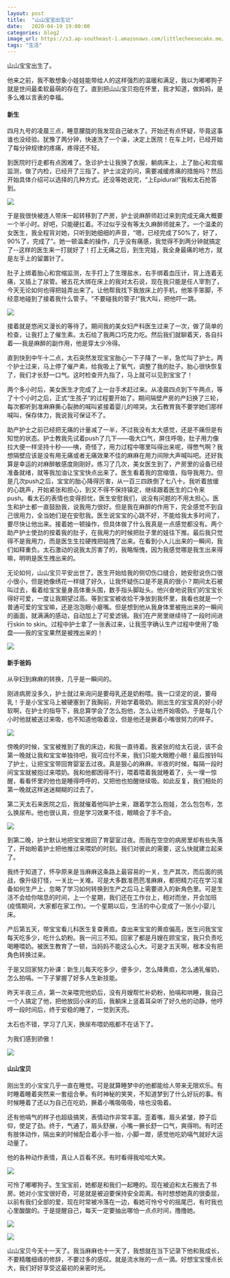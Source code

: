 ```yaml
---
layout: post
title:  "山山宝宝出生记"
date:   2020-04-19 19:00:00
categories: blog2
image_url: https://s3.ap-southeast-1.amazonaws.com/littlecheesecake.me/blog-post/blog2/archive/49792925467_0a6ea130e1_o.jpg
tags: "生活"
---
```


山山宝宝出生了。

他来之前，我不敢想象小娃娃能带给人的这样强烈的温暖和满足，我以为嘟嘟狗子就是世间最柔软最萌的存在了。直到把山山宝贝抱在怀里，我才知道，做妈妈，是多么难以言表的幸福。

#### 新生

四月九号的凌晨三点，睡意朦胧的我发现自己破水了。开始还有点怀疑，毕竟这事谁也没经验。犹豫了两分钟，快速洗了一个澡，决定上医院！在车上时，已经开始了每分钟规律的疼痛，疼得还不轻。

到医院时行走都有点困难了。急诊护士让我换了衣服，躺病床上，上了胎心和宫缩监测，做了内检，已经开了三指了。护士淡定的问，需要减缓疼痛的措施吗？然后开始具体介绍可以选择的几种方式。还没等她说完，“上Epidural!”我和太石抢答到。

![][image-1]

于是我很快被连人带床一起转移到了产房，护士说麻醉师赶过来到完成无痛大概要一个半小时。好吧，只能硬扛着。不过似乎没有等太久麻醉师就来了。一个温柔的女医生，我全程背对她，只听到她细细的声音，“嗯，已经完成了50%了，好了，90%了，完成了”。她一顿温柔的操作，几乎没有痛感，我觉得不到两分钟就搞定了--这样的医生来一打就好了！打上无痛之后，到生完娃，我全身最痛的地方，就是左手上的留置针了。

肚子上绑着胎心和宫缩监测，左手打上了生理盐水，右手绑着血压计，背上连着无痛，又插上了尿管。被五花大绑在床上的我对太石说，现在我只能是任人宰割了，今天无论如何也得把娃弄出来了。让他帮我找下我放床上的手机，他笨手笨脚，不经意地碰到了接着我什么管子。“不要碰我的管子!”我大叫，把他吓一跳。

![][image-2]

接着就是悠闲又漫长的等待了。期间我的美女妇产科医生过来了一次，做了简单的检查，让我打上了催生素。太石给了我两口巧克力吃。然后我们就聊着天，各自抖着—-我是麻醉的副作用，他是穿太少冷得。

直到快到中午十二点，太石突然发现宝宝胎心一下子降了一半，急忙叫了护士。两个护士过来，马上停了催产素，给我吸上了氧气，调整了我的肚子。胎心很快恢复了，我们才长舒一口气。这时检查开九指了，马上就可以见到宝宝了！

两个多小时后，美女医生才完成了上一台手术赶过来。从凌晨四点到下午两点，等了十个小时之后，正式“生孩子”的过程要开始了。期间隔壁产房的产妇换了三轮，每次都听到准麻麻撕心裂肺的喊叫紧接着婴儿的啼哭。太石教育我不要学她们那样喊叫，保存体力，我说我可保证不了。

助产护士之前已经把无痛的计量减了一半，不过我没有太大感觉，还是不痛但是有知觉的状态。护士教我先试着push了几下——吸大口气，屏住呼吸，肚子用力像拉大便一样坚持十秒——咦，奇怪了，用力过程中哪里叫得出来呢，得憋气啊？我想隔壁应该是没有用无痛或者无痛效果不佳的麻麻在用力间隙大声喊叫吧。还好我算是幸运的对麻醉敏感度刚刚好。练习了几次，美女医生到了，产房里的设备已经准备就绪，就等我加油让宝宝快点出来了。医生看着我的宫缩值，指导我用力。但是几次push之后，宝宝的胎心降得厉害，从一百三四跌倒了七八十。我听着放缓的心跳声，开始紧张和担心，到又不得不保持镇定，继续跟着医生的口令来push。看太石的表情也变得担忧，医生安慰我们，说没有问题的不用太担心。医生和护士都一直鼓励我，说我用力很好。但是我在麻醉的作用下，完全感觉不到自己很用力，全当她们是在安慰我。医生说宝宝的心跳不好，不能给我太多时间了，要尽快让他出来。接着她一顿操作，但具体做了什么我真是一点感觉都没有。两个助产护士使劲的按着我的肚子，在我用力的时候把肚子里的娃往下推。最后我只觉得不是我用力，而是医生生拉硬拽把娃拽了出来。在看到小人儿出来的一瞬间，我们如释重负。太石激动的说我太厉害了的，我略惭愧，因为我感觉哪是我生出来得嘛，明明是医生拽出来的。

无论如何，山山宝贝平安出世了。医生开始给我的侧切伤口缝合，她安慰说伤口很小很小，但是她像绣花一样缝了好久，让我怀疑伤口是不是真的很小？期间太石被叫过去，看着给宝宝量身高体重头围，数手指头脚趾头。他兴奋地说我们的宝宝长得好可爱，一度让我期望过高。等到宝宝被收拾干净放到我怀里，我看也就是一个普通可爱的宝宝嘛，还是泡泡眼小瘪嘴。但是想到他从我身体里被拖出来的一瞬间的画面，就满满的感动，自动加上了可爱滤镜。我们在产房里继续待了一段时间进行skin to skin。过程中护士拿了一张表过来，让我签字确认生产过程中使用了吸盘——我的宝宝果然是被拽出来的！

![][image-3]

#### 新手爸妈

从孕妇到麻麻的转换，几乎是一瞬间的。

刚进病房没多久，护士就过来询问是要母乳还是奶粉喂。我一口坚定的说，要母乳！于是小宝宝马上被硬塞到了我胸前，开始学着吸奶。刚出生的宝宝真的好小好软啊，在护士的指导下，我总算学会了怎么抱他，怎么让他开始吸奶。于是每几个小时他就被送过来吸，也不知道他吸着没，但是他还是撅着小嘴很努力的样子。

![][image-4]

傍晚的时候，宝宝被推到了我的床边，和我一直待着。我紧张的给太石说，该不会第一晚就让我和宝宝单独待吧，我可应付不来，我们只能大眼瞪小眼！最后按铃叫了护士，让把宝宝带回育婴室去过夜。真是狠心的麻麻。半夜的时候，每隔一段时间宝宝就被抱过来喂奶。我和他都困得不行，喂着喂着我就睡着了，头一埋一惊醒，看看怀里的他也是睡得呼呼的，又把他也拍醒继续吸。如此反复，我们相处的第一晚就这样迷迷糊糊的过去了。

第二天太石来医院之后，我就催着他叫护士来，跟着学怎么抱娃，怎么包包布，怎么换尿布。他也很认真，但是学习效果不佳，眼睛会了手不会。

![][image-5]

到第二晚，护士默认地把宝宝推回了育婴室过夜。而我在空空的病房里却有些失落了，开始盼着护士把他推过来喂奶的时刻。我们对彼此的需要，这么快就建立起来了。

我终于知道了，怀孕原来是当麻麻这条路上最容易的一关，生产其次，而后面的挑战，像升级打怪，一关比一关难。可是大多数准芭芭准麻麻，都把精力花在学习准备如何生产上，忽略了学习如何转换到生产之后马上需要进入的新角色里。可是生活不会给你喘息的时间，上一个星期，我们还在工作台上，相对而坐，开会加班(疫情期间，大家都在家工作)。一个星期以后，生活的中心变成了一张小小婴儿床。

产后第五天，带宝宝看儿科医生复查黄疸。查出来宝宝的黄疸偏高，医生问我宝宝每天吃多少，吃什么奶粉。我一问三不知。回家了都是月嫂在顾宝宝，我只负责吃喝睡喂奶。被医生教育了一顿，当妈妈不能这么心大。可是才五天啊，根本没有把角色转换过来。

于是又回家努力补课：新生儿每天吃多少，便多少，怎么降黄疸，怎么通乳催奶，怎么拍嗝。一下子掌握了好多人生新技能。

昨天半夜三点，第一次亲喂完他奶后，没有月嫂帮忙补奶粉，拍嗝和哄睡，我自己一个人搞定了他，把他放回小床的后，我躺床上竖着耳朵听了好久他的动静，他哼哼一段时间后，终于安稳的睡了，一觉到天亮。

太石也不错，学习了几天，换尿布喂奶瓶都不在话下了。

为我们感到骄傲！

![][image-6]


#### 山山宝贝

刚出生的小宝宝几乎一直在睡觉。可是就算睡梦中的他都能给人带来无限欢乐。有时睡着睡着突然来一套组合拳。有时神秘的笑笑，不知道梦到了什么好玩的事。有时候睡着了还以为自己在吃奶，撅着小嘴吸吸吸，啥也没吸着。

还有他嗝气的样子也超级搞笑，表情动作非常丰富。歪着嘴，眉头紧皱，脖子后仰，使足了劲。终于，气通了，眉头舒展，小嘴一撅长舒一口气，爽得哟。有时还有肢体动作，隔出来的时候配合着小手一抬，小脚一蹬，感觉他吃奶嗝气就好大运动量了。

他的各种动作表情，真让人百看不厌。有时看得我哈哈大笑。

![][image-7]

可怜了嘟嘟狗子。生宝宝前，她都是和我们一起睡的。现在被迫和太石搬去了书房。她对小宝宝很好奇，可是就是被迫要保持安全距离。有时想想她真的很委屈，以前有我们全部的爱，现在时常被冷落在一边，看她可怜兮兮的摇尾巴，有时我也心里酸酸的。于是提醒自己，每天一定要抽出哪怕一点点时间，撸撸她。

![][image-8]

![][image-9]

山山宝贝今天十一天了。我当麻麻也十一天了，我想就在当下记录下他和我成长，不要精雕细琢的修辞，不要过多的感叹。就是流水账的一点一滴。好想宝宝慢点长大，我们好好享受这最初的亲密时光。

[image-1]: https://s3.ap-southeast-1.amazonaws.com/littlecheesecake.me/blog-post/blog2/archive/49792072943_1b40a75081_b.jpg
[image-2]: https://s3.ap-southeast-1.amazonaws.com/littlecheesecake.me/blog-post/blog2/archive/49792072888_f965e01f9e_b.jpg
[image-3]: https://s3.ap-southeast-1.amazonaws.com/littlecheesecake.me/blog-post/blog2/archive/49793158286_d476f8e4d4_b.jpg
[image-4]: https://s3.ap-southeast-1.amazonaws.com/littlecheesecake.me/blog-post/blog2/archive/49792925592_733c60c629_b.jpg
[image-5]: https://s3.ap-southeast-1.amazonaws.com/littlecheesecake.me/blog-post/blog2/archive/49792620016_40bd3176e2_b.jpg
[image-6]: https://s3.ap-southeast-1.amazonaws.com/littlecheesecake.me/blog-post/blog2/archive/49792923157_49f0d696b6_b.jpg
[image-7]: https://s3.ap-southeast-1.amazonaws.com/littlecheesecake.me/blog-post/blog2/archive/49792560363_6723d931f4_b.jpg
[image-8]: https://s3.ap-southeast-1.amazonaws.com/littlecheesecake.me/blog-post/blog2/archive/49792070538_6ee503fc16_b.jpg
[image-9]: https://s3.ap-southeast-1.amazonaws.com/littlecheesecake.me/blog-post/blog2/archive/49792560358_6469bb0031_b.jpg

